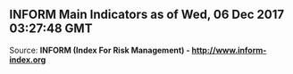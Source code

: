 ## INFORM Main Indicators as of Wed, 06 Dec 2017 03:27:48 GMT

Source: **INFORM (Index For Risk Management) - http://www.inform-index.org**